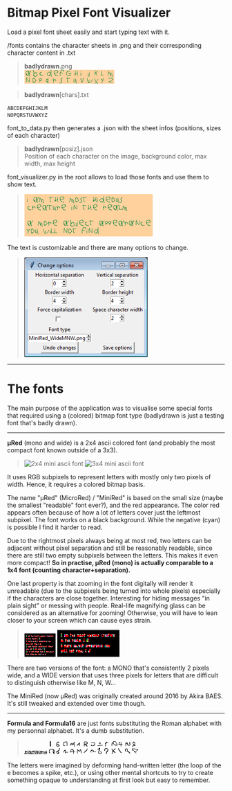 # Bitmap Pixel Font Visualizer

Load a pixel font sheet easily and start typing text with it.

/fonts contains the character sheets in .png and their corresponding character content in .txt

>**badlydrawn**.png  
![Badly drawn pixel font](fonts/badlydrawn.png)

>**badlydrawn**[chars].txt  
~~~~
ABCDEFGHIJKLM  
NOPQRSTUVWXYZ  
~~~~

font_to_data.py then generates a .json with the sheet infos (positions, sizes of each character)

>**badlydrawn**[posiz].json  
Position of each character on the image, background color, max width, max height

font_visualizer.py in the root allows to load those fonts and use them to show text.

>![Badly drawn text using the pixel font](images/hideous_drawn.png)

The text is customizable and there are many options to change.

>![Visual of the options window](images/optionswindow_screenshot.png)

----

# The fonts

The main purpose of the application was to visualise some special fonts that required using a (colored) bitmap font type (badlydrawn is just a testing font that's badly drawn).

----

**µRed** (mono and wide) is a 2x4 ascii colored font (and probably the most compact font known outside of a 3x3).

>![2x4 mini ascii font](fonts/µRed_mono.png) ![3x4 mini ascii font](fonts/µRed_wide.png)

It uses RGB subpixels to represent letters with mostly only two pixels of width. Hence, it requires a colored bitmap basis.

The name "µRed" (MicroRed) / "MiniRed" is based on the small size (maybe the smallest "readable" font ever?), and the red appearance. The color red appears often  because of how a lot of letters cover just the leftmost subpixel. The font works on a black background. While the negative (cyan) is possible I find it harder to read.

Due to the rightmost pixels always being at most red, two letters can be adjacent without pixel separation and still be reasonably readable, since there are still two empty subpixels between the letters. This makes it even more compact! **So in practise, µRed (mono) is actually comparable to a 1x4 font (counting character+separation).**

One last property is that zooming in the font digitally will render it unreadable (due to the subpixels being turned into whole pixels) especially if the characters are close together. Interesting for hiding messages "in plain sight" or messing with people. Real-life magnifying glass can be considered as an alternative for zooming! Otherwise, you will have to lean closer to your screen which can cause eyes strain.

>![Example of output text](images/hideous_screenshot.png) ![Example of digitally zoomed text (X2)](images/hideous_zoomed.png)

There are two versions of the font: a MONO that's consistently 2 pixels wide, 
and a WIDE version that uses three pixels for letters that are difficult to distinguish otherwise 
like M, N, W...

The MiniRed (now µRed) was originally created around 2016 by Akira BAES. It's still tweaked and extended over time though.

----

**Formula and Formula16** are just fonts substituting the Roman alphabet with my personnal alphabet. It's a dumb substitution. 

>![Font formula](fonts/Formula.png) ![Font formula 16](fonts/Formula_16.png)

The letters were imagined by deforming hand-written letter (the loop of the e becomes a spike, etc.), or using other mental shortcuts to try to create something opaque to understanding at first look but easy to remember.